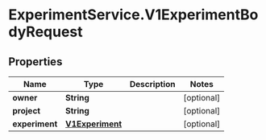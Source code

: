 # ExperimentService.V1ExperimentBodyRequest

## Properties
Name | Type | Description | Notes
------------ | ------------- | ------------- | -------------
**owner** | **String** |  | [optional] 
**project** | **String** |  | [optional] 
**experiment** | [**V1Experiment**](V1Experiment.md) |  | [optional] 


